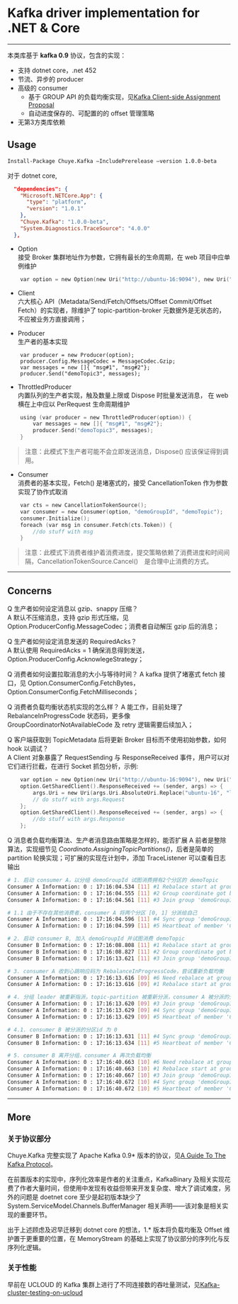 ﻿# Kafka driver implementation for .NET & Core
----

本类库基于 **kafka 0.9** 协议，包含的实现：

* 支持 dotnet core，.net 452
* 节流、异步的 producer
* 高级的 consumer
    * 基于 GROUP API 的负载均衡实现，见[Kafka Client-side Assignment Proposal](https://cwiki.apache.org/confluence/display/KAFKA/Kafka+Client-side+Assignment+Proposal) 
    * 自动进度保存的、可配置的的 offset 管理策略
* 无第3方类库依赖

## Usage

```bash
Install-Package Chuye.Kafka –IncludePrerelease –version 1.0.0-beta
```

对于 dotnet core,

```json
  "dependencies": {
    "Microsoft.NETCore.App": {
      "type": "platform",
      "version": "1.0.1"
    },
    "Chuye.Kafka": "1.0.0-beta",
    "System.Diagnostics.TraceSource": "4.0.0"    
  },
```



* Option  
接受 Broker 集群地址作为参数，它拥有最长的生命周期，在 web 项目中应单例维护

```c
    var option = new Option(new Uri("http://ubuntu-16:9094"), new Uri("http://ubuntu-16:9093"));
```

* Client  
六大核心 API（Metadata/Send/Fetch/Offsets/Offset Commit/Offset Fetch）的实现者，除维护了 topic-partition-broker 元数据外是无状态的，不应被业务方直接调用；

* Producer  
生产者的基本实现

```
    var producer = new Producer(option);
    producer.Config.MessageCodec = MessageCodec.Gzip;
    var messages = new []{ "msg#1", "msg#2"};
    producer.Send("demoTopic3", messages);
```

* ThrottledProducer  
内置队列的生产者实现，触及数量上限或 Dispose 时批量发送消息， 在 web 横在上中应以 PerRequest 生命周期维护

```c
    using (var producer = new ThrottledProducer(option)) {
        var messages = new []{ "msg#1", "msg#2"};
        producer.Send("demoTopic3", messages);
    }
```

> 注意：此模式下生产者可能不会立即发送消息，Dispose() 应该保证得到调用。

* Consumer  
消费者的基本实现，Fetch() 是堵塞式的，接受 CancellationToken 作为参数实现了协作式取消

```c
    var cts = new CancellationTokenSource();
    var consumer = new Consumer(option, "demoGroupId", "demoTopic");
    consumer.Initialize();
    foreach (var msg in consumer.Fetch(cts.Token)) {
        //do stuff with msg
    }
```

> 注意：此模式下消费者维护着消费进度，提交策略依赖了消费进度和时间间隔，CancellationTokenSource.Cancel()　是合理中止消费的方式。

----

## Concerns

Q 生产者如何设定消息以 gzip、snappy 压缩？  
A 默认不压缩消息，支持 gzip 形式压缩，见 Option.ProducerConfig.MessageCodec；消费者自动解压 gzip 后的消息；

Q 生产者如何设定消息发送的 RequiredAcks？  
A 默认使用 RequiredAcks = 1 确保消息得到发送，Option.ProducerConfig.AcknowlegeStrategy；

Q 消费者如何设置拉取消息的大小与等待时间？
A kafka 提供了堵塞式 fetch 接口，见 Option.ConsumerConfig.FetchBytes，Option.ConsumerConfig.FetchMilliseconds；

Q 消费者负载均衡状态机实现的怎么样？
A 能工作，目前处理了 RebalanceInProgressCode 状态码，更多像 GroupCoordinatorNotAvailableCode 及 retry 逻辑需要后续加入；

Q 客户端获取到 TopicMetadata 后将更新 Broker 目标而不使用初始参数，如何 hook 以调试？  
A Client 对象暴露了 RequestSending 与 ResponseReceived 事件，用户可以对它们进行拦截，在进行 Socket 抓包分析，示例:

```c
    var option = new Option(new Uri("http://ubuntu-16:9094"), new Uri("http://ubuntu-16:9093"));
    option.GetSharedClient().ResponseReceived += (sender, args) => {
        args.Uri = new Uri(args.Uri.AbsoluteUri.Replace("ubuntu-16", "localhost"));
        // do stuff with args.Request
    };
    option.GetSharedClient().ResponseReceived += (sender, args) => {
        //do stuff with args.Response
    };
```

Q 消息者负载均衡算法、生产者消息路由策略是怎样的，能否扩展
A 前者是整除算法，实现细节见 *Coordinato.AssigningTopicPartitions()*，后者是简单的 partition 轮换实现；可扩展的实现在计划中，添加 TraceListener 可以查看日志输出 

```bash
# 1. 启动 consumer A，以分组 demoGroupId 试图消费拥有2个分区的 demoTopic
Consumer A Information: 0 : 17:16:04.534 [11] #1 Rebalace start at group 'demoGroupId'
Consumer A Information: 0 : 17:16:04.555 [11] #2 Group coordinate got broker http://ubuntu-16:9094/ at group 'demoGroupId'
Consumer A Information: 0 : 17:16:04.561 [11] #3 Join group 'demoGroupId', assigning topic and partitions as leader

# 1.1 由于不存在其他消费者，consumer A 将两个分区 [0, 1] 分派给自己
Consumer A Information: 0 : 17:16:04.596 [11] #4 Sync group 'demoGroupId', Member 'Chuye.Kafka-e0418c7f-4d34-4889-a1b5-4500977e8902' dispathced Topic 'demoTopic'(0|1)
Consumer A Information: 0 : 17:16:04.599 [11] #5 Heartbeat of member 'Chuye.Kafka-e0418c7f-4d34-4889-a1b5-4500977e8902' at group 'demoGroupId'

# 2. 启动 consumer B, 加入 demoGroupId 并试图消费 demoTopic
Consumer B Information: 0 : 17:16:08.808 [11] #1 Rebalace start at group 'demoGroupId'
Consumer B Information: 0 : 17:16:08.827 [11] #2 Group coordinate got broker http://ubuntu-16:9094/ at group 'demoGroupId'
Consumer B Information: 0 : 17:16:13.621 [11] #3 Join group 'demoGroupId', waiting for assingments as follower

# 3. consumer A 收到心跳响应码为 RebalanceInProgressCode，尝试重新负载均衡
Consumer A Information: 0 : 17:16:13.616 [09] #6 Need rebalace at group 'demoGroupId' for 'RebalanceInProgressCode'
Consumer A Information: 0 : 17:16:13.616 [09] #1 Rebalace start at group 'demoGroupId'

# 4. 分组 leader 被重新指派，topic-partition 被重新分派，consumer A 被分派的分区id 为 0 
Consumer A Information: 0 : 17:16:13.620 [09] #3 Join group 'demoGroupId', assigning topic and partitions as leader
Consumer A Information: 0 : 17:16:13.629 [09] #4 Sync group 'demoGroupId', Member 'Chuye.Kafka-e0418c7f-4d34-4889-a1b5-4500977e8902' dispathced Topic 'demoTopic'(0)
Consumer A Information: 0 : 17:16:13.629 [09] #5 Heartbeat of member 'Chuye.Kafka-e0418c7f-4d34-4889-a1b5-4500977e8902' at group 'demoGroupId'

# 4.1. consumer B 被分派的分区id 为 0
Consumer B Information: 0 : 17:16:13.631 [11] #4 Sync group 'demoGroupId', Member 'Chuye.Kafka-08516ce2-6d21-452a-8782-64d0928ddae1' dispathced Topic 'demoTopic'(1)
Consumer B Information: 0 : 17:16:13.634 [11] #5 Heartbeat of member 'Chuye.Kafka-08516ce2-6d21-452a-8782-64d0928ddae1' at group 'demoGroupId'

# 5. consumer B 离开分组，consumer A 再次负载均衡
Consumer A Information: 0 : 17:16:40.663 [10] #6 Need rebalace at group 'demoGroupId' for 'RebalanceInProgressCode'
Consumer A Information: 0 : 17:16:40.663 [10] #1 Rebalace start at group 'demoGroupId'
Consumer A Information: 0 : 17:16:40.667 [10] #3 Join group 'demoGroupId', assigning topic and partitions as leader
Consumer A Information: 0 : 17:16:40.672 [10] #4 Sync group 'demoGroupId', Member 'Chuye.Kafka-e0418c7f-4d34-4889-a1b5-4500977e8902' dispathced Topic 'demoTopic'(0|1)
Consumer A Information: 0 : 17:16:40.672 [10] #5 Heartbeat of member 'Chuye.Kafka-e0418c7f-4d34-4889-a1b5-4500977e8902' at group 'demoGroupId'
```

----

## More

### 关于协议部分

Chuye.Kafka 完整实现了 Apache Kafka 0.9* 版本的协议，见[A Guide To The Kafka Protocol](https://cwiki.apache.org/confluence/display/KAFKA/A+Guide+To+The+Kafka+Protocol#AGuideToTheKafkaProtocol-TheAPIs)。

在前置版本的实现中，序列化效率是作者的关注重点，KafkaBinary 及相关实现花费了作者大量时间，但使用中发现有收益但带来开发复杂度、增大了调试难度，另外的问题是 doetnet core 至少是起初版本缺少了 System.ServiceModel.Channels.BufferManager 相关声明——该对象是相关实现的重要环节。

出于上述顾虑及迟早迁移到 dotnet core 的想法，1.* 版本将负载均衡及 Offset 维护置于更重要的位置，在 MemoryStream 的基础上实现了协议部分的序列化与反序列化逻辑。

### 关于性能

早前在 UCLOUD 的 Kafka 集群上进行了不同连接数的吞吐量测试，见[Kafka-cluster-testing-on-ucloud](doc/Kafka-cluster-testing-on-ucloud.md)
